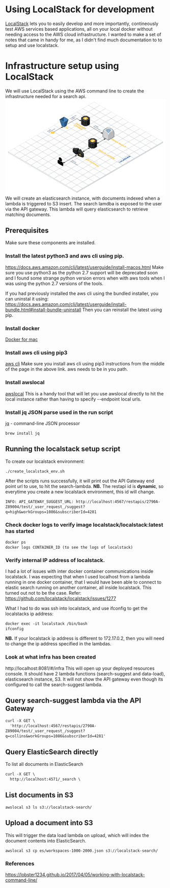 # Using LocalStack for development
[LocalStack](https://github.com/localstack/localstack) lets you to easily develop and more importantly, contineously test AWS services based applications, all on your local docker without needing access to the AWS cloud infrastructure.  I wanted to make a set of notes that came in handy for me, as I didn't find much documentation to to setup and use localstack.

# Infrastructure setup using LocalStack
We will use LocalStack using the AWS command line to create the infrastructure needed for a search api.  
![LocalStack search architecture](/images/LocalStackSearch.png)
We will create an elasticsearch instance, with documents indexed when a lambda is triggered to S3 insert.  The search lamdba is exposed to the user via the API gateway.  This lambda will query elasticsearch to retrieve matching documents.

## Prerequisites
Make sure these components are installed.

### Install the latest python3 and aws cli using pip. 
https://docs.aws.amazon.com/cli/latest/userguide/install-macos.html
Make sure you use python3 as the python 2.7 support will be deprecated soon and I found some strange python version errors when with aws tools when I was using the python 2.7 versions of the tools.

If you had previously installed the aws cli using the bundled installer, you can uninstal it using:
https://docs.aws.amazon.com/cli/latest/userguide/install-bundle.html#install-bundle-uninstall
Then you can reinstall the latest using pip.

### Install docker
[Docker for mac](https://docs.docker.com/docker-for-mac/install/)

### Install aws cli using pip3
[aws cli](https://docs.aws.amazon.com/cli/latest/userguide/install-macos.html)
Make sure you install aws cli using pip3 instructions from the middle of the page in the above link.
aws needs to be in you path.

### Install awslocal
[awslocal](https://github.com/localstack/awscli-local)
This is a handy tool that will let you use awslocal directly to hit the local instance rather than having to specify --endpoint local urls.

### Install jq JSON parse used in the run script 
[jq](https://stedolan.github.io/jq/) - command-line JSON processor
```
brew install jq
```

## Running the localstack setup script
To create our localstack environment:
```
./create_localstack_env.sh
```
After the scripts runs successfully, it will print out the API Gateway end point url to use, to hit the search-lambda.
**NB.** The restapi id is **dynamic**, so everytime you create a new localstack environment, this id will change.
```
INFO: API_GATEWAY_SUGGEST_URL: http://localhost:4567/restapis/2790A-Z89004/test/_user_request_/suggest?q=high&workGroups=1086&subscriberId=4281
```

### Check docker logs to verify image localstack/localstack:latest has started
```
docker ps
docker logs CONTAINER_ID (to see the logs of localstack)
```

### Verify internal IP address of localstack.
I had a lot of issues with inter docker container communications inside localstack.  I was expecting that when I used localhost from a lambda running in one docker container, that I would have been able to connect to elastic search running on another container, all inside localstack. This turned out not to be the case.  Refer: https://github.com/localstack/localstack/issues/1277

What I had to do was ssh into localstack, and use ifconfig to get the localstacks ip address:
```
docker exec -it localstack /bin/bash
ifconfig
```
**NB.** If your localstack ip address is different to 172.17.0.2, then you will need to change the ip address specified in the lambdas.


### Look at what infra has been created
http://localhost:8081/#/infra
This will open up your deployed resources console.  It should have 2 lambda functions (search-suggest and data-load), elasticsearch instance, S3.  It will not show the API gateway even though its configured to call the search-suggest lambda. 

## Query search-suggest lambda via the API Gateway
```
curl -X GET \
  'http://localhost:4567/restapis/2790A-Z89004/test/_user_request_/suggest?q=collins&workGroups=1086&subscriberId=4281' 
```

## Query ElasticSearch directly
To list all documents in ElasticSearch
```
curl -X GET \
  http://localhost:4571/_search \
```

## List documents in S3
```
awslocal s3 ls s3://localstack-search/
```

## Upload a document into S3
This will trigger the data load lambda on upload, which will index the document contents into ElasticSearch.
```
awslocal s3 cp es/workspaces-1000-2000.json s3://localstack-search/
```


### References
https://lobster1234.github.io/2017/04/05/working-with-localstack-command-line/

